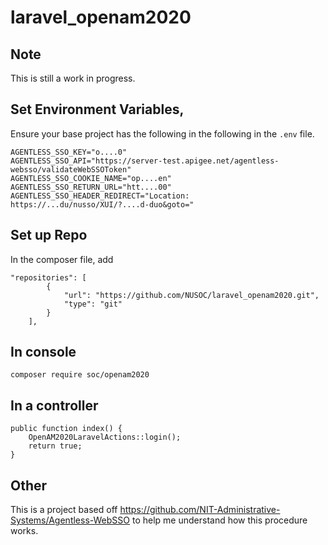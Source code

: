 # laravel_openam2020


## Note
This is still a work in progress. 

## Set Environment Variables, 
Ensure your base project has the following in the following in the `.env` file. 

```
AGENTLESS_SSO_KEY="o....0"
AGENTLESS_SSO_API="https://server-test.apigee.net/agentless-websso/validateWebSSOToken"
AGENTLESS_SSO_COOKIE_NAME="op....en"
AGENTLESS_SSO_RETURN_URL="htt....00"
AGENTLESS_SSO_HEADER_REDIRECT="Location: https://...du/nusso/XUI/?....d-duo&goto="
```

## Set up Repo
In the composer file, add
```
"repositories": [
        {
            "url": "https://github.com/NUSOC/laravel_openam2020.git",
            "type": "git"
        }
    ],
```

## In console
```
composer require soc/openam2020
```

## In a controller
```
public function index() {
    OpenAM2020LaravelActions::login();
    return true;
}
```


## Other
This is a project based off https://github.com/NIT-Administrative-Systems/Agentless-WebSSO to help me understand how this procedure works. 


